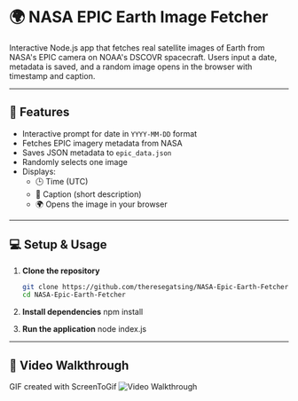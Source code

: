 # 🌍 NASA EPIC Earth Image Fetcher

Interactive Node.js app that fetches real satellite images of Earth from NASA's EPIC camera on NOAA's DSCOVR spacecraft. Users input a date, metadata is saved, and a random image opens in the browser with timestamp and caption.

---

## 🚀 Features

- Interactive prompt for date in `YYYY-MM-DD` format  
- Fetches EPIC imagery metadata from NASA  
- Saves JSON metadata to `epic_data.json`  
- Randomly selects one image  
- Displays:
  - 🕒 Time (UTC)
  - 📝 Caption (short description)
  - 🌍 Opens the image in your browser

---

## 💻 Setup & Usage

1. **Clone the repository**  
   ```bash
   git clone https://github.com/theresegatsing/NASA-Epic-Earth-Fetcher.git
   cd NASA-Epic-Earth-Fetcher
   
2. **Install dependencies**
   npm install
   
3. **Run the application**
     node index.js

---
## 🎥 Video Walkthrough
  GIF created with ScreenToGif
<img src='Walkthrough.gif' title='Video Walkthrough' width='' alt='Video Walkthrough' />
